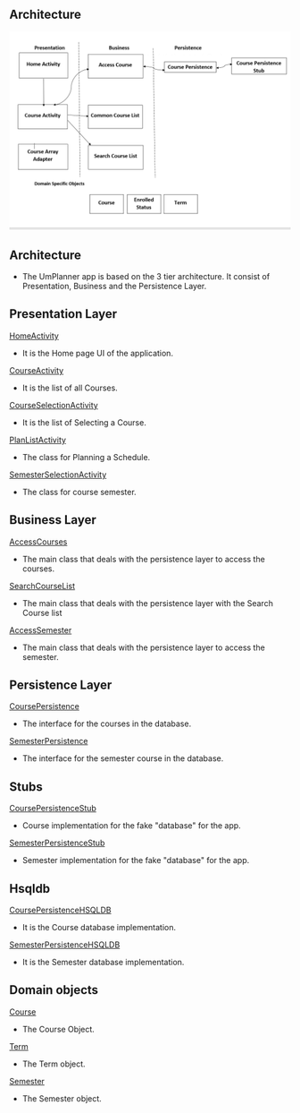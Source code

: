 ##  Architecture 


![Diagram](./Architecture.PNG) 

## Architecture

* The UmPlanner app is based on the 3 tier architecture. It consist of Presentation, Business and the Persistence Layer.



## Presentation Layer
[HomeActivity](https://code.cs.umanitoba.ca/3350-winter-2021-a02/group-10/umplanner-comp3350-a02-group10/-/tree/master/app/src/main/java/com/cth/myapplication/presentation/HomeActivity.java)

* It is the Home page UI of the application.

[CourseActivity](https://code.cs.umanitoba.ca/3350-winter-2021-a02/group-10/umplanner-comp3350-a02-group10/-/tree/master/app/src/main/java/com/cth/myapplication/presentation/CourseActivity.java)

* It is the list of all Courses.

[CourseSelectionActivity](https://code.cs.umanitoba.ca/3350-winter-2021-a02/group-10/umplanner-comp3350-a02-group10/-/tree/master/app/src/main/java/com/cth/myapplication/presentation/CourseSelectionActivity.java)

* It is the list of Selecting a Course.

[PlanListActivity](https://code.cs.umanitoba.ca/3350-winter-2021-a02/group-10/umplanner-comp3350-a02-group10/-/tree/master/app/src/main/java/com/cth/myapplication/presentation/PlanListActivity.java)

* The class for Planning a Schedule.

[SemesterSelectionActivity](https://code.cs.umanitoba.ca/3350-winter-2021-a02/group-10/umplanner-comp3350-a02-group10/-/tree/master/app/src/main/java/com/cth/myapplication/presentation/SemesterSelectionActivity.java)

* The class for course semester.



## Business Layer
[AccessCourses](https://code.cs.umanitoba.ca/3350-winter-2021-a02/group-10/umplanner-comp3350-a02-group10/-/tree/master/app/src/main/java/com/cth/myapplication/business/AccessCourses.java)

* The main class that deals with the persistence layer to access the courses.

[SearchCourseList](https://code.cs.umanitoba.ca/3350-winter-2021-a02/group-10/umplanner-comp3350-a02-group10/-/tree/master/app/src/main/java/com/cth/myapplication/business/SearchCourseList.java)

* The main class that deals with the persistence layer with  the Search Course list

[AccessSemester](https://code.cs.umanitoba.ca/3350-winter-2021-a02/group-10/umplanner-comp3350-a02-group10/-/tree/master/app/src/main/java/com/cth/myapplication/business/AccessSemester.java)

* The main class that deals with the persistence layer to access the semester.



## Persistence Layer
[CoursePersistence](https://code.cs.umanitoba.ca/3350-winter-2021-a02/group-10/umplanner-comp3350-a02-group10/-/tree/master/app/src/main/java/com/cth/myapplication/persistence/CoursePersistence.java)

* The interface for the courses in the database.

[SemesterPersistence](https://code.cs.umanitoba.ca/3350-winter-2021-a02/group-10/umplanner-comp3350-a02-group10/-/tree/master/app/src/main/java/com/cth/myapplication/persistence/SemesterPersistence.java)

* The interface for the semester course in the database.

## Stubs
[CoursePersistenceStub](https://code.cs.umanitoba.ca/3350-winter-2021-a02/group-10/umplanner-comp3350-a02-group10/-/tree/master/app/src/main/java/com/cth/myapplication/persistence/Stub/CoursePersistenceStub.java)

* Course implementation for the fake "database" for the app.

[SemesterPersistenceStub](https://code.cs.umanitoba.ca/3350-winter-2021-a02/group-10/umplanner-comp3350-a02-group10/-/tree/master/app/src/main/java/com/cth/myapplication/persistence/Stub/SemesterPersistenceStub.java)

* Semester implementation for the fake "database" for the app.

## Hsqldb
[CoursePersistenceHSQLDB](https://code.cs.umanitoba.ca/3350-winter-2021-a02/group-10/umplanner-comp3350-a02-group10/-/tree/master/app/src/main/java/com/cth/myapplication/persistence/hsqldb/CoursePersistenceHSQLDB.java)

* It is the Course database implementation.

[SemesterPersistenceHSQLDB](https://code.cs.umanitoba.ca/3350-winter-2021-a02/group-10/umplanner-comp3350-a02-group10/-/tree/master/app/src/main/java/com/cth/myapplication/persistence/hsqldb/SemesterPersistenceHSQLDB.java)

* It is the Semester database implementation.



## Domain objects
[Course](https://code.cs.umanitoba.ca/3350-winter-2021-a02/group-10/umplanner-comp3350-a02-group10/-/tree/master/app/src/main/java/com/cth/myapplication/objects/Course.java)

* The Course Object.

[Term](https://code.cs.umanitoba.ca/3350-winter-2021-a02/group-10/umplanner-comp3350-a02-group10/-/tree/master/app/src/main/java/com/cth/myapplication/objects/Term.java)

* The Term object.

[Semester](https://code.cs.umanitoba.ca/3350-winter-2021-a02/group-10/umplanner-comp3350-a02-group10/-/tree/master/app/src/main/java/com/cth/myapplication/objects/Semester.java)

* The Semester object.
